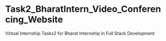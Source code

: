 # Task2_BharatIntern_Video_Conferencing_Website
Virtual Internship Tasks2 for Bharat Internship in Full Stack Development
